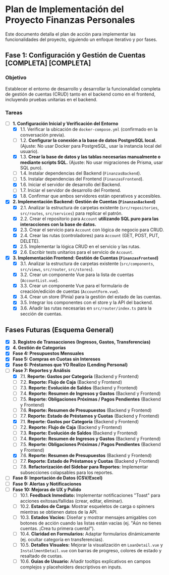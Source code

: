 # Plan de Implementación del Proyecto Finanzas Personales

Este documento detalla el plan de acción para implementar las funcionalidades del proyecto, siguiendo un enfoque iterativo y por fases.

## Fase 1: Configuración y Gestión de Cuentas [COMPLETA] [COMPLETA]

### Objetivo
Establecer el entorno de desarrollo y desarrollar la funcionalidad completa de gestión de cuentas (CRUD) tanto en el backend como en el frontend, incluyendo pruebas unitarias en el backend.

### Tareas

- [ ] **1. Configuración Inicial y Verificación del Entorno**
    - [x] 1.1. Verificar la ubicación de `docker-compose.yml` (confirmado en la conversación previa).
    - [ ] 1.2. **Configurar la conexión a la base de datos PostgreSQL local.** (Ajuste: No usar Docker para PostgreSQL, usar la instancia local del usuario).
    - [x] 1.3. **Crear la base de datos y las tablas necesarias manualmente o mediante scripts SQL.** (Ajuste: No usar migraciones de Prisma, usar SQL puro).
    - [ ] 1.4. Instalar dependencias del Backend (`FinanzasBackend`).
    - [ ] 1.5. Instalar dependencias del Frontend (`FinanzasFrontend`).
    - [x] 1.6. Iniciar el servidor de desarrollo del Backend.
    - [ ] 1.7. Iniciar el servidor de desarrollo del Frontend.
    - [x] 1.8. Confirmar que ambos servidores están operativos y accesibles.

- [x] **2. Implementación Backend: Gestión de Cuentas (`FinanzasBackend`)**
    - [x] 2.1. Analizar la estructura de carpetas existente (`src/repositories`, `src/routes`, `src/services`) para replicar el patrón.
    - [x] 2.2. Crear el repositorio para `Account` **utilizando SQL puro para las interacciones con la base de datos.**
    - [x] 2.3. Crear el servicio para `Account` con lógica de negocio para CRUD.
    - [x] 2.4. Crear las rutas (controladores) para `Account` (GET, POST, PUT, DELETE).
    - [x] 2.5. Implementar la lógica CRUD en el servicio y las rutas.
    - [x] 2.6. Escribir tests unitarios para el servicio de `Account`.

- [x] **3. Implementación Frontend: Gestión de Cuentas (`FinanzasFrontend`)**
    - [x] 3.1. Analizar la estructura de carpetas existente (`src/components`, `src/views`, `src/router`, `src/stores`).
    - [x] 3.2. Crear un componente Vue para la lista de cuentas (`AccountList.vue`).
    - [x] 3.3. Crear un componente Vue para el formulario de creación/edición de cuentas (`AccountForm.vue`).
    - [x] 3.4. Crear un store (Pinia) para la gestión del estado de las cuentas.
    - [x] 3.5. Integrar los componentes con el store y la API del backend.
    - [x] 3.6. Añadir las rutas necesarias en `src/router/index.ts` para la sección de cuentas.

## Fases Futuras (Esquema General)

- [x] **3. Registro de Transacciones (Ingresos, Gastos, Transferencias)**
- [x] **4. Gestión de Categorías**
- [x] **Fase 4: Presupuestos Mensuales**
- [x] **Fase 5: Compras en Cuotas sin Intereses**
- [x] **Fase 6: Préstamos que YO Realizo (Lending Personal)**
- [ ] **Fase 7: Reportes y Análisis**
    - [x] 7.1. **Reporte: Gastos por Categoría** (Backend y Frontend)
    - [ ] 7.2. **Reporte: Flujo de Caja** (Backend y Frontend)
    - [ ] 7.3. **Reporte: Evolución de Saldos** (Backend y Frontend)
    - [ ] 7.4. **Reporte: Resumen de Ingresos y Gastos** (Backend y Frontend)
    - [ ] 7.5. **Reporte: Obligaciones Próximas / Pagos Pendientes** (Backend y Frontend)
    - [ ] 7.6. **Reporte: Resumen de Presupuestos** (Backend y Frontend)
    - [ ] 7.7. **Reporte: Estado de Préstamos y Cuotas** (Backend y Frontend)
    - [x] 7.1. **Reporte: Gastos por Categoría** (Backend y Frontend)
    - [ ] 7.2. **Reporte: Flujo de Caja** (Backend y Frontend)
    - [ ] 7.3. **Reporte: Evolución de Saldos** (Backend y Frontend)
    - [ ] 7.4. **Reporte: Resumen de Ingresos y Gastos** (Backend y Frontend)
    - [ ] 7.5. **Reporte: Obligaciones Próximas / Pagos Pendientes** (Backend y Frontend)
    - [x] 7.6. **Reporte: Resumen de Presupuestos** (Backend y Frontend)
    - [ ] 7.7. **Reporte: Estado de Préstamos y Cuotas** (Backend y Frontend)
    - [ ] 7.8. **Refactorización del Sidebar para Reportes:** Implementar subsecciones colapsables para los reportes.
- [ ] **Fase 8: Importación de Datos (CSV/Excel)**
- [ ] **Fase 9: Alertas y Notificaciones**
- [ ] **Fase 10: Mejoras de UX y Pulido**
    - [ ] 10.1. **Feedback Inmediato:** Implementar notificaciones "Toast" para acciones exitosas/fallidas (crear, editar, eliminar).
    - [ ] 10.2. **Estados de Carga:** Mostrar esqueletos de carga o spinners mientras se obtienen datos de la API.
    - [ ] 10.3. **Estados Vacíos:** Diseñar y mostrar mensajes amigables con botones de acción cuando las listas están vacías (ej. "Aún no tienes cuentas. ¡Crea tu primera cuenta!").
    - [ ] 10.4. **Claridad en Formularios:** Adaptar formularios dinámicamente (ej. ocultar categoría en transferencias).
    - [ ] 10.5. **Detalles Visuales:** Mejorar la visualización en `LoanDetail.vue` y `InstallmentDetail.vue` con barras de progreso, colores de estado y resaltado de cuotas.
    - [ ] 10.6. **Guías de Usuario:** Añadir tooltips explicativos en campos complejos y placeholders descriptivos en inputs.